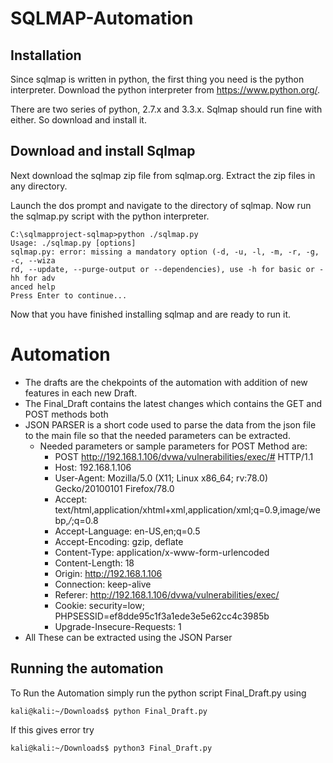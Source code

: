 # SQLMAP-Automation

## Installation
Since sqlmap is written in python, the first thing you need is the python interpreter. Download the python interpreter from https://www.python.org/.

There are two series of python, 2.7.x and 3.3.x. Sqlmap should run fine with either.
So download and install it.

## Download and install Sqlmap

Next download the sqlmap zip file from sqlmap.org.
Extract the zip files in any directory.

Launch the dos prompt and navigate to the directory of sqlmap. Now run the sqlmap.py script with the python interpreter.
```
C:\sqlmapproject-sqlmap>python ./sqlmap.py
Usage: ./sqlmap.py [options]
sqlmap.py: error: missing a mandatory option (-d, -u, -l, -m, -r, -g, -c, --wiza
rd, --update, --purge-output or --dependencies), use -h for basic or -hh for adv
anced help
Press Enter to continue...
```
Now that you have finished installing sqlmap and are ready to run it.

# Automation

* The drafts are the chekpoints of the automation with addition of new features in each new Draft.
* The Final_Draft contains the latest changes which contains the GET and POST methods both
* JSON PARSER is a short code used to parse the data from the json file to the main file so that the needed parameters can be extracted.
  * Needed parameters or sample parameters for POST Method are:
    *  POST http://192.168.1.106/dvwa/vulnerabilities/exec/# HTTP/1.1
    *  Host: 192.168.1.106
    *  User-Agent: Mozilla/5.0 (X11; Linux x86_64; rv:78.0) Gecko/20100101 Firefox/78.0
    *  Accept: text/html,application/xhtml+xml,application/xml;q=0.9,image/webp,*/*;q=0.8
    *  Accept-Language: en-US,en;q=0.5
    *  Accept-Encoding: gzip, deflate
    *  Content-Type: application/x-www-form-urlencoded
    *  Content-Length: 18
    *  Origin: http://192.168.1.106
    *  Connection: keep-alive
    *  Referer: http://192.168.1.106/dvwa/vulnerabilities/exec/
    *  Cookie: security=low; PHPSESSID=ef8dde95c1f3a1ede3e5e62cc4c3985b
    *  Upgrade-Insecure-Requests: 1
* All These can be extracted using the JSON Parser

## Running the automation
To Run the Automation simply run the python script Final_Draft.py using
```
kali@kali:~/Downloads$ python Final_Draft.py
```
If this gives error try
```
kali@kali:~/Downloads$ python3 Final_Draft.py
```
